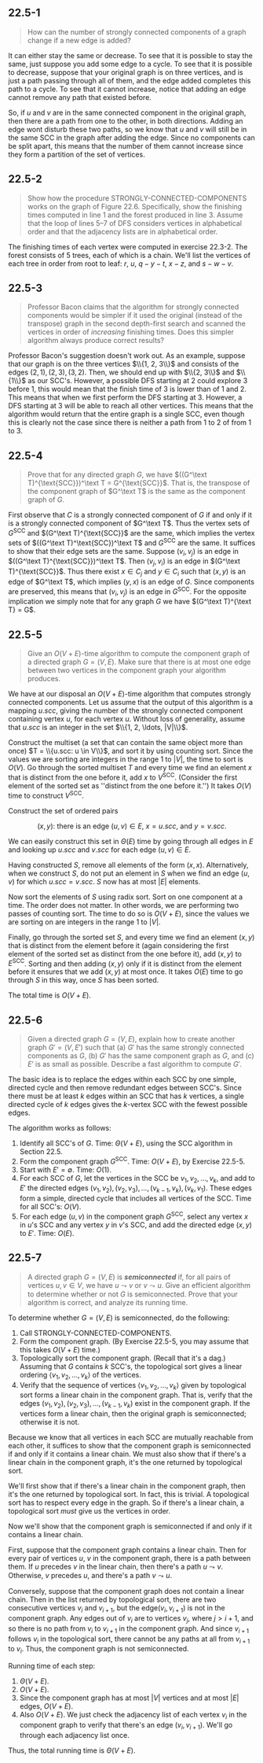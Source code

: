 ## 22.5-1

> How can the number of strongly connected components of a graph change if a new edge is added?

It can either stay the same or decrease. To see that it is possible to stay the same, just suppose you add some edge to a cycle. To see that it is possible to decrease, suppose that your original graph is on three vertices, and is just a path passing through all of them, and the edge added completes this path to a cycle. To see that it cannot increase, notice that adding an edge cannot remove any path that existed before. 

So, if $u$ and $v$ are in the same connected component in the original graph, then there are a path from one to the other, in both directions. Adding an edge wont disturb these two paths, so we know that $u$ and $v$ will still be in the same $\text{SCC}$ in the graph after adding the edge. Since no components can be split apart, this means that the number of them cannot increase since they form a partition of the set of vertices.

## 22.5-2

> Show how the procedure $\text{STRONGLY-CONNECTED-COMPONENTS}$ works on the graph of Figure 22.6. Specifically, show the finishing times computed in line 1 and the forest produced in line 3. Assume that the loop of lines 5–7 of $\text{DFS}$ considers vertices in alphabetical order and that the adjacency lists are in alphabetical order.

The finishing times of each vertex were computed in exercise 22.3-2. The forest consists of 5 trees, each of which is a chain. We'll list the vertices of each tree in order from root to leaf: $r$, $u$, $q - y - t$, $x - z$, and $s - w - v$.

## 22.5-3

> Professor Bacon claims that the algorithm for strongly connected components would be simpler if it used the original (instead of the transpose) graph in the second depth-first search and scanned the vertices in order of _increasing_ finishing times. Does this simpler algorithm always produce correct results?

Professor Bacon's suggestion doesn't work out. As an example, suppose that our graph is on the three vertices $\\{1, 2, 3\\}$ and consists of the edges $(2, 1), (2, 3), (3, 2)$. Then, we should end up with $\\{2, 3\\}$ and $\\{1\\}$ as our $\text{SCC}$'s. However, a possible $\text{DFS}$ starting at $2$ could explore $3$ before $1$, this would mean that the finish time of $3$ is lower than of $1$ and $2$. This means that when we first perform the $\text{DFS}$ starting at $3$. However, a $\text{DFS}$ starting at $3$ will be able to reach all other vertices. This means that the algorithm would return that the entire graph is a single $\text{SCC}$, even though this is clearly not the case since there is neither a path from $1$ to $2$ of from $1$ to $3$.

## 22.5-4

> Prove that for any directed graph $G$, we have $((G^\text T)^{\text{SCC}})^\text T = G^{\text{SCC}}$. That is, the transpose of the component graph of $G^\text T$ is the same as the component graph of $G$.

First observe that $C$ is a strongly connected component of $G$ if and only if it is a strongly connected component of $G^\text T$. Thus the vertex sets of $G^{\text{SCC}}$ and $(G^\text T)^{\text{SCC}}$ are the same, which implies the vertex sets of $((G^\text T)^\text{SCC})^\text T$ and $G^{\text{SCC}}$ are the same. It suffices to show that their edge sets are the same. Suppose $(v_i, v_j)$ is an edge in $((G^\text T)^{\text{SCC}})^\text T$. Then $(v_j, v_i)$ is an edge in $(G^\text T)^{\text{SCC}}$. Thus there exist $x \in C_j$ and $y \in C_i$ such that $(x, y)$ is an edge of $G^\text T$, which implies $(y, x)$ is an edge of $G$. Since components are preserved, this means that $(v_i, v_j)$ is an edge in $G^{\text{SCC}}$. For the opposite implication we simply note that for any graph $G$ we have $(G^\text T)^{\text T} = G$.

## 22.5-5

> Give an $O(V + E)$-time algorithm to compute the component graph of a directed graph $G = (V, E)$. Make sure that there is at most one edge between two vertices in the component graph your algorithm produces.

We have at our disposal an $O(V + E)$-time algorithm that computes strongly connected components. Let us assume that the output of this algorithm is a mapping $u.scc$, giving the number of the strongly connected component containing vertex $u$, for each vertex $u$. Without loss of generality, assume that $u.scc$ is an integer in the set $\\{1, 2, \ldots, |V|\\}$.

Construct the multiset (a set that can contain the same object more than once) $T = \\{u.scc: u \in V\\}$, and sort it by using counting sort. Since the values we are sorting are integers in the range $1$ to $|V|$, the time to sort is $O(V)$. Go through the sorted multiset $T$ and every time we find an element $x$ that is distinct from the one before it, add $x$ to $V^{\text{SCC}}$. (Consider the first element of the sorted set as ''distinct from the one before it.'') It takes $O(V)$ time to construct $V^{\text{SCC}}$.

Construct the set of ordered pairs

$$\text{$(x, y)$: there is an edge $(u, v) \in E$, $x = u.scc$, and $y = v.scc$}.$$

We can easily construct this set in $\Theta(E)$ time by going through all edges in $E$ and looking up $u.scc$ and $v.scc$ for each edge $(u, v) \in E$.

Having constructed $S$, remove all elements of the form $(x, x)$. Alternatively, when we construct $S$, do not put an element in $S$ when we find an edge $(u, v)$ for which $u.scc = v.scc$. $S$ now has at most $|E|$ elements.

Now sort the elements of $S$ using radix sort. Sort on one component at a time. The order does not matter. In other words, we are performing two passes of counting sort. The time to do so is $O(V + E)$, since the values we are sorting on are integers in the range $1$ to $|V|$.

Finally, go through the sorted set $S$, and every time we find an element $(x, y)$ that is distinct from the element before it (again considering the first element of the sorted set as distinct from the one before it), add $(x, y)$ to $E^{\text{SCC}}$. Sorting and then adding $(x, y)$ only if it is distinct from the element before it ensures that we add $(x, y)$ at most once. It takes $O(E)$ time to go through $S$ in this way, once $S$ has been sorted.

The total time is $O(V + E)$.

## 22.5-6

> Given a directed graph $G = (V, E)$, explain how to create another graph $G' = (V, E')$ such that (a) $G'$ has the same strongly connected components as $G$, (b) $G'$ has the same component graph as $G$, and \(c\) $E'$ is as small as possible. Describe a fast algorithm to compute $G'$.

The basic idea is to replace the edges within each $\text{SCC}$ by one simple, directed cycle and then remove redundant edges between $\text{SCC}$'s. Since there must be at least $k$ edges within an $\text{SCC}$ that has $k$ vertices, a single directed cycle of $k$ edges gives the $k$-vertex $\text{SCC}$ with the fewest possible edges.

The algorithm works as follows:

1. Identify all $\text{SCC}$'s of $G$. Time: $\Theta(V + E)$, using the $\text{SCC}$ algorithm in Section 22.5.
2. Form the component graph $G^{\text{SCC}}$. Time: $O(V + E)$, by Exercise 22.5-5.
3. Start with $E' = \emptyset$. Time: $O(1)$.
4. For each $\text{SCC}$ of $G$, let the vertices in the $\text{SCC}$ be $v_1, v_2, \ldots, v_k$, and add to $E'$ the directed edges $(v_1, v_2), (v_2, v_3), \ldots, (v_{k - 1}, v_k), (v_k, v_1)$. These edges form a simple, directed cycle that includes all vertices of the $\text{SCC}$. Time for all $\text{SCC}$'s: $O(V)$.
5. For each edge $(u, v)$ in the component graph $G^{\text{SCC}}$, select any vertex $x$ in $u$'s $\text{SCC}$ and any vertex $y$ in $v$'s $\text{SCC}$, and add the directed edge $(x, y)$ to $E'$. Time: $O(E)$.

## 22.5-7 

> A directed graph $G = (V, E)$ is ***semiconnected*** if, for all pairs of vertices $u, v \in V$, we have $u \leadsto v$ or $v \leadsto u$. Give an efficient algorithm to determine whether or not $G$ is semiconnected. Prove that your algorithm is correct, and analyze its running time.

To determine whether $G = (V, E)$ is semiconnected, do the following:

1. Call $\text{STRONGLY-CONNECTED-COMPONENTS}$.
2. Form the component graph. (By Exercise 22.5-5, you may assume that this takes $O(V + E)$ time.)
3. Topologically sort the component graph. (Recall that it's a dag.) Assuming that $G$ contains $k$ $\text{SCC}$'s, the topological sort gives a linear ordering $\langle v_1, v_2, \ldots, v_k \rangle$ of the vertices.
4. Verify that the sequence of vertices $\langle v_1, v_2, \ldots, v_k \rangle$ given by topological sort forms a linear chain in the component graph. That is, verify that the edges $(v_1, v_2), (v_2, v_3), \ldots, (v_{k - 1}, v_k)$ exist in the component graph. If the vertices form a linear chain, then the original graph is semiconnected; otherwise it is not.

Because we know that all vertices in each $\text{SCC}$ are mutually reachable from each other, it suffices to show that the component graph is semiconnected if and only if it contains a linear chain. We must also show that if there's a linear chain in the component graph, it's the one returned by topological sort.

We'll first show that if there's a linear chain in the component graph, then it's the one returned by topological sort. In fact, this is trivial. A topological sort has to respect every edge in the graph. So if there's a linear chain, a topological sort _must_ give us the vertices in order.

Now we'll show that the component graph is semiconnected if and only if it contains a linear chain.

First, suppose that the component graph contains a linear chain. Then for every pair of vertices $u$, $v$ in the component graph, there is a path between them. If $u$ precedes $v$ in the linear chain, then there's a path $u \leadsto v$. Otherwise, $v$ precedes $u$, and there's a path $v \leadsto u$.

Conversely, suppose that the component graph does not contain a linear chain. Then in the list returned by topological sort, there are two consecutive vertices $v_i$ and $v_{i + 1}$, but the edge$(v_i, v_{i + 1})$ is not in the component graph. Any edges out of $v_i$ are to vertices $v_j$, where $j > i + 1$, and so there is no path from $v_i$ to $v_{i + 1}$ in the component graph. And since $v_{i + 1}$ follows $v_i$ in the topological sort, there cannot be any paths at all from $v_{i + 1}$ to $v_i$. Thus, the component graph is not semiconnected.

Running time of each step:

1. $\Theta(V + E)$.
2. $O(V + E)$.
3. Since the component graph has at most $|V|$ vertices and at most $|E|$ edges, $O(V + E)$.
4. Also $O(V + E)$. We just check the adjacency list of each vertex $v_i$ in the component graph to verify that there's an edge $(v_i, v_{i + 1})$. We'll go through each adjacency list once.

Thus, the total running time is $\Theta(V + E)$.
